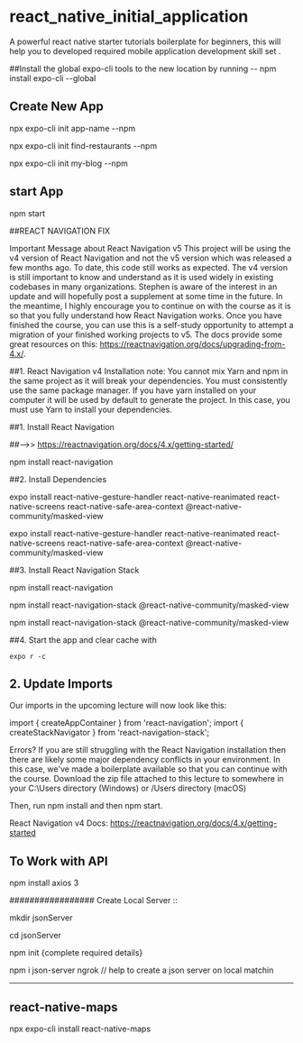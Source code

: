 # react_native_initial_application
  A powerful react native starter tutorials boilerplate for beginners,  this will help you to  developed  required mobile application development skill set .
  
  
  
  ##Install the global expo-cli tools to the new location by running 
-- npm install expo-cli --global

## Create New App

npx expo-cli init app-name --npm

npx expo-cli init find-restaurants --npm


npx expo-cli init my-blog --npm

## start App

npm start




##REACT NAVIGATION FIX



Important Message about React Navigation v5
This project will be using the v4 version of React Navigation and not the v5 version which was released a few months ago. To date, this code still works as expected. The v4 version is still important to know and understand as it is used widely in existing codebases in many organizations. Stephen is aware of the interest in an update and will hopefully post a supplement at some time in the future. In the meantime, I highly encourage you to continue on with the course as it is so that you fully understand how React Navigation works. Once you have finished the course, you can use this is a self-study opportunity to attempt a migration of your finished working projects to v5. The docs provide some great resources on this: https://reactnavigation.org/docs/upgrading-from-4.x/.

##1. React Navigation v4 Installation
note: You cannot mix Yarn and npm in the same project as it will break your dependencies. You must consistently use the same package manager. If you have yarn installed on your computer it will be used by default to generate the project. In this case, you must use Yarn to install your dependencies.

##1. Install React Navigation

##-->> https://reactnavigation.org/docs/4.x/getting-started/

npm install react-navigation



##2. Install Dependencies

  expo install react-native-gesture-handler react-native-reanimated react-native-screens react-native-safe-area-context @react-native-community/masked-view
  
  expo install react-native-gesture-handler react-native-reanimated react-native-screens react-native-safe-area-context @react-native-community/masked-view

##3. Install React Navigation Stack

npm install react-navigation

npm install react-navigation-stack @react-native-community/masked-view

npm install react-navigation-stack @react-native-community/masked-view



##4. Start the app and clear cache with 

    expo r -c

## 2. Update Imports
Our imports in the upcoming lecture will now look like this:

import { createAppContainer } from 'react-navigation';
import { createStackNavigator } from 'react-navigation-stack';
 
Errors?
If you are still struggling with the React Navigation installation then there are likely some major dependency conflicts in your environment. In this case, we've made a boilerplate available so that you can continue with the course. Download the zip file attached to this lecture to somewhere in your C:\Users directory (Windows) or /Users directory (macOS)

Then, run npm install and then npm start.

React Navigation v4 Docs:
https://reactnavigation.org/docs/4.x/getting-started

## To Work with API
npm install axios
3

################# Create Local Server ::

mkdir jsonServer

cd jsonServer

npm init
{complete required details}

npm i json-server ngrok   // help to create a json server on local matchin

---------------

## react-native-maps

npx expo-cli install react-native-maps

